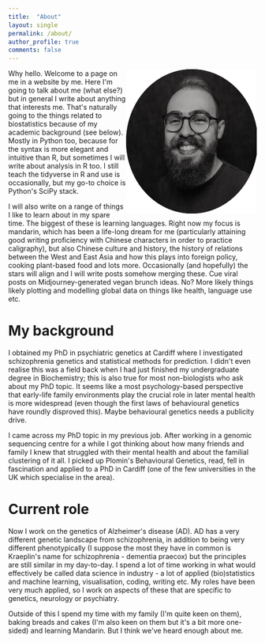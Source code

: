 ```yaml
---
title:  "About"
layout: single
permalink: /about/
author_profile: true
comments: false
---
```


<img style="float: right;" src="/assets/images/bio-photo.png">Why hello. Welcome to a page on me in a website by me. Here I'm going to talk about me (what else?) but in general I write about anything that interests me. That's naturally going to the things related to biostatistics because of my academic background (see below). Mostly in Python too, because for the syntax is more elegant and intuitive than R, but sometimes I will write about analysis in R too. I still teach the tidyverse in R and use is occasionally, but my go-to choice is Python's SciPy stack. 

I will also write on a range of things I like to learn about in my spare time. The biggest of these is learning languages. Right now my focus is mandarin, which has been a life-long dream for me (particularly attaining good writing proficiency with Chinese characters in order to practice caligraphy), but also Chinese culture and history, the history of relations between the West and East Asia and how this plays into foreign policy, cooking plant-based food and lots more. Occasionally (and hopefully) the stars will align and I will write posts somehow merging these. Cue viral posts on Midjourney-generated vegan brunch ideas. No? More likely things likely plotting and modelling global data on things like health, language use etc.

# My background
I obtained my PhD in psychiatric genetics at Cardiff where I investigated schizophrenia genetics and statistical methods for prediction. I didn't even realise this was a field back when I had just finished my undergraduate degree in Biochemistry; this is also true for most non-biologists who ask about my PhD topic. It seems like a most psychology-based perspective that early-life family environments play the crucial role in later mental health is more widespread (even though the first laws of behavioural genetics have roundly disproved this). Maybe behavioural genetics needs a publicity drive. 

I came across my PhD topic in my previous job. After working in a genomic sequencing centre for a while I got thinking about how many friends and family I knew that struggled with their mental health and about the familial clustering of it all. I picked up Plomin's Behavioural Genetics, read, fell in fascination and applied to a PhD in Cardiff (one of the few universities in the UK which specialise in the area).

# Current role
Now I work on the genetics of Alzheimer's disease (AD). AD has a very different genetic landscape from schizophrenia, in addition to being very different phenotypically (I suppose the most they have in common is Kraeplin's name for schizophrenia - dementia praecox) but the principles are still similar in my day-to-day. I spend a lot of time working in what would effectively be called data science in industry - a lot of applied (bio)statistics and machine learning, visualisation, coding, writing etc. My roles have been very much applied, so I work on aspects of these that are specific to genetics, neurology or psychiatry.

Outside of this I spend my time with my family (I'm quite keen on them), baking breads and cakes (I'm also keen on them but it's a bit more one-sided) and learning Mandarin. But I think we've heard enough about me.
